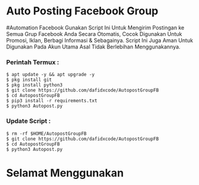 # Auto Posting Facebook Group
#Automation Facebook
Gunakan Script Ini Untuk Mengirim Postingan ke Semua Grup Facebook Anda Secara Otomatis, Cocok Digunakan Untuk Promosi, Iklan, Berbagi Informasi & Sebagainya. Script Ini Juga Aman Untuk Digunakan Pada Akun Utama Asal Tidak Berlebihan Menggunakannya.
### Perintah Termux :
    $ apt update -y && apt upgrade -y
    $ pkg install git
    $ pkg install python3
    $ git clone https://github.com/dafidxcode/AutopostGroupFB
    $ cd AutopostGroupFB
    $ pip3 install -r requirements.txt
    $ python3 Autopost.py

### Update Script :
    $ rm -rf $HOME/AutopostGroupFB
    $ git clone https://github.com/dafidxcode/AutopostGroupFB
    $ cd AutopostGroupFB
    $ python3 Autopost.py


# Selamat Menggunakan
